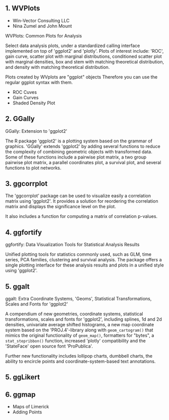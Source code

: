 
## 1. WVPlots
* Win-Vector Consulting LLC
* Nina Zumel and John Mount

WVPlots: Common Plots for Analysis

Select data analysis plots, under a standardized calling interface implemented on top of 'ggplot2' and 'plotly'. Plots of interest include: 'ROC', gain curve, scatter plot with marginal distributions, conditioned scatter plot with marginal densities, box and stem with matching theoretical distribution, and density with matching theoretical distribution.


Plots created by WVplots are "ggplot" objects
Therefore you can use the regular ggplot syntax with them.

* ROC Cuves
* Gain Curves
* Shaded Density Plot

## 2. GGally

GGally: Extension to 'ggplot2'

The R package 'ggplot2' is a plotting system based on the grammar of graphics. 'GGally' extends 'ggplot2' by adding several functions to reduce the complexity of combining geometric objects with transformed data. Some of these functions include a pairwise plot matrix, a two group pairwise plot matrix, a parallel coordinates plot, a survival plot, and several functions to plot networks.


## 3. ggcorrplot

The 'ggcorrplot' package can be used to visualize easily a correlation matrix using 'ggplot2'. It provides a solution for reordering the
correlation matrix and displays the significance level on the plot. 

It also includes a function for computing a matrix of correlation p-values.

## 4. ggfortify

ggfortify: Data Visualization Tools for Statistical Analysis Results

Unified plotting tools for statistics commonly used, such as GLM, time series, PCA families, clustering and survival analysis. The package offers a single plotting interface for these analysis results and plots in a unified style using 'ggplot2'.

## 5. ggalt

ggalt: Extra Coordinate Systems, 'Geoms', Statistical Transformations, Scales and Fonts for 'ggplot2'

A compendium of new geometries, coordinate systems, statistical transformations, scales and fonts for 'ggplot2', including splines, 1d and 2d densities, univariate average shifted histograms, a new map coordinate system based on the 'PROJ.4'-library along with ``geom_cartogram()`` that mimics the original functionality of ``geom_map()``, formatters for "bytes", a ``stat_stepribbon()`` function, increased 'plotly' compatibility and the 'StateFace' open source font 'ProPublica'. 

Further new functionality includes lollipop charts, dumbbell charts, the ability to encircle points and coordinate-system-based text annotations.

## 5. ggLikert


## 6. ggmap

* Maps of Limerick
* Adding Points

